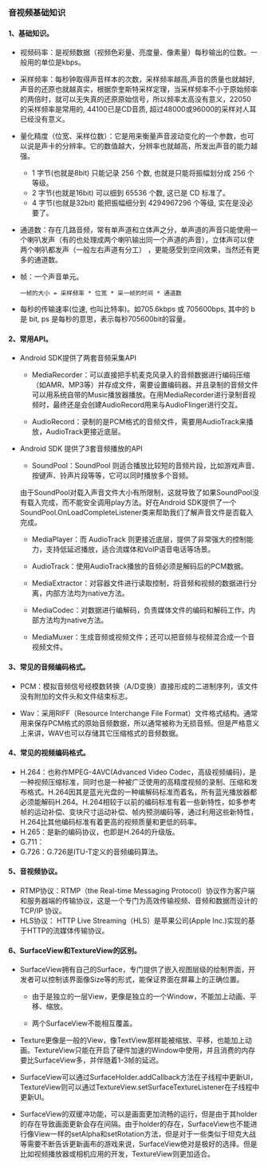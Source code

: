 ### 音视频基础知识

#### 1、基础知识。
 - 视频码率：是视频数据（视频色彩量、亮度量、像素量）每秒输出的位数。一般用的单位是kbps。
 
 - 采样频率：每秒钟取得声音样本的次数，采样频率越高,声音的质量也就越好,声音的还原也就越真实，根据奈奎斯特采样定理，当采样频率不小于原始频率的两倍时，就可以无失真的还原原始信号，所以频率太高没有意义，22050 的采样频率是常用的, 44100已是CD音质, 超过48000或96000的采样对人耳已经没有意义。
 
 - 量化精度（位宽、采样位数）：它是用来衡量声音波动变化的一个参数，也可以说是声卡的分辨率。它的数值越大，分辨率也就越高，所发出声音的能力越强。
    - 1 字节(也就是8bit) 只能记录 256 个数, 也就是只能将振幅划分成 256 个等级。
    - 2 字节(也就是16bit) 可以细到 65536 个数, 这已是 CD 标准了。
    - 4 字节(也就是32bit) 能把振幅细分到 4294967296 个等级, 实在是没必要了。
    
 - 通道数：存在几路音频，常有单声道和立体声之分，单声道的声音只能使用一个喇叭发声（有的也处理成两个喇叭输出同一个声道的声音），立体声可以使两个喇叭都发声（一般左右声道有分工） ，更能感受到空间效果，当然还有更多的通道数。
 
 - 帧：一个声音单元。
 
   `一帧的大小 = 采样频率 * 位宽 * 采一帧的时间 * 通道数`
 
 - 每秒的传输速率(位速, 也叫比特率)。如705.6kbps 或 705600bps, 其中的 b 是 bit, ps 是每秒的意思，表示每秒705600bit的容量。
 
#### 2、常用API。
 - Android SDK提供了两套音频采集API
 
   - MediaRecorder：可以直接把手机麦克风录入的音频数据进行编码压缩（如AMR、MP3等）并存成文件，需要设置编码器。并且录制的音频文件可以用系统自带的Music播放器播放。在用MediaRecorder进行录制音视频时，最终还是会创建AudioRecord用来与AudioFlinger进行交互。  
 
   - AudioRecord：录制的是PCM格式的音频文件，需要用AudioTrack来播放，AudioTrack更接近底层。
  
 - Android SDK 提供了3套音频播放的API
 
   - SoundPool：SoundPool 则适合播放比较短的音频片段，比如游戏声音、按键声、铃声片段等等，它可以同时播放多个音频。
 
    由于SoundPool对载入声音文件大小有所限制，这就导致了如果SoundPool没有载入完成，而不能安全调用play方法。好在Android SDK提供了一个SoundPool.OnLoadCompleteListener类来帮助我们了解声音文件是否载入完成。
    
   - MediaPlayer：而 AudioTrack 则更接近底层，提供了非常强大的控制能力，支持低延迟播放，适合流媒体和VoIP语音电话等场景。
 
   - AudioTrack：使用AudioTrack播放的音频必须是解码后的PCM数据。
 
   - MediaExtractor：对容器文件进行读取控制，将音频和视频的数据进行分离，内部方法均为native方法。
  
   - MediaCodec：对数据进行编解码，负责媒体文件的编码和解码工作，内部方法均为native方法。
  
   - MediaMuxer：生成音频或视频文件；还可以把音频与视频混合成一个音视频文件。

#### 3、常见的音频编码格式。
 - PCM：模拟音频信号经模数转换（A/D变换）直接形成的二进制序列，该文件没有附加的文件头和文件结束标志。
 
 - Wav：采用RIFF（Resource Interchange File Format）文件格式结构。通常用来保存PCM格式的原始音频数据，所以通常被称为无损音频。但是严格意义上来讲，WAV也可以存储其它压缩格式的音频数据。
 
 #### 4、常见的视频编码格式。
 - H.264：也称作MPEG-4AVC(Advanced Video Codec，高级视频编码)，是一种视频压缩标准，同时也是一种被广泛使用的高精度视频的录制、压缩和发布格式。H.264因其是蓝光光盘的一种编解码标准而着名，所有蓝光播放器都必须能解码H.264。H.264相较于以前的编码标准有着一些新特性，如多参考帧的运动补偿、变块尺寸运动补偿、帧内预测编码等，通过利用这些新特性，H.264比其他编码标准有着更高的视频质量和更低的码率。
 - H.265：是新的编码协议，也即是H.264的升级版。
 - G.711：
 - G.726：G.726是ITU-T定义的音频编码算法。
 
#### 5、音视频协议。
 - RTMP协议：RTMP（the Real-time Messaging Protocol）协议作为客户端和服务器端的传输协议，这是一个专门为高效传输视频、音频和数据而设计的 TCP/IP 协议。
 - HLS协议： HTTP Live Streaming（HLS）是苹果公司(Apple Inc.)实现的基于HTTP的流媒体传输协议。
 
#### 6、SurfaceView和TextureView的区别。
 
 - SurfaceView拥有自己的Surface，专门提供了嵌入视图层级的绘制界面，开发者可以控制该界面像Size等的形式，能保证界面在屏幕上的正确位置。
 
   - 由于是独立的一层View，更像是独立的一个Window，不能加上动画、平移、缩放。
   
   - 两个SurfaceView不能相互覆盖。
   
 - Texture更像是一般的View，像TextView那样能被缩放、平移，也能加上动画。TextureView只能在开启了硬件加速的Window中使用，并且消费的内存要比SurfaceView多，并伴随着1-3帧的延迟。
 
 - SurfaceView可以通过SurfaceHolder.addCallback方法在子线程中更新UI，TextureView则可以通过TextureView.setSurfaceTextureListener在子线程中更新UI。
 
 - SurfaceView的双缓冲功能，可以是画面更加流畅的运行，但是由于其holder的存在导致画面更新会存在间隔。由于holder的存在，SurfaceView也不能进行像View一样的setAlpha和setRotation方法，但是对于一些类似于坦克大战等需要不断告诉更新画布的游戏来说，SurfaceView绝对是极好的选择。但是比如视频播放器或相机应用的开发，TextureView则更加适合。


